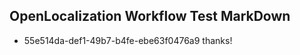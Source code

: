 ## OpenLocalization Workflow Test MarkDown
* 55e514da-def1-49b7-b4fe-ebe63f0476a9 thanks!

<!--HONumber=Aug16_HO3-->


